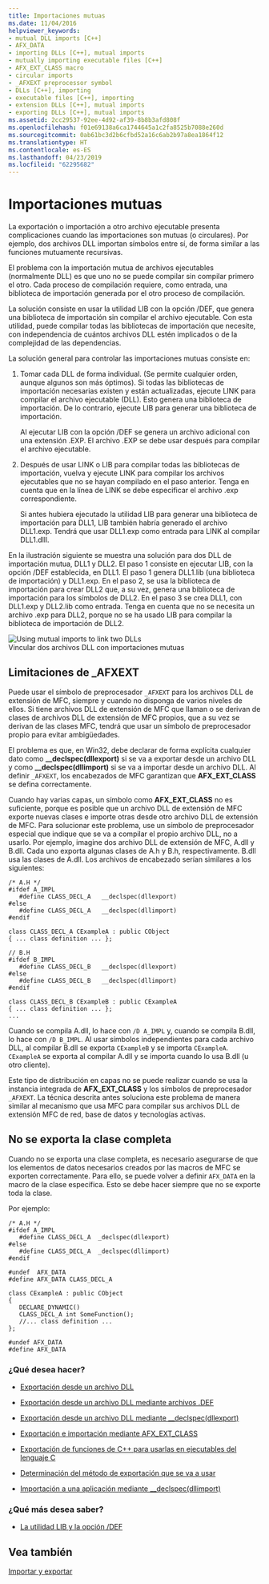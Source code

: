 ```yaml
---
title: Importaciones mutuas
ms.date: 11/04/2016
helpviewer_keywords:
- mutual DLL imports [C++]
- AFX_DATA
- importing DLLs [C++], mutual imports
- mutually importing executable files [C++]
- AFX_EXT_CLASS macro
- circular imports
- _AFXEXT preprocessor symbol
- DLLs [C++], importing
- executable files [C++], importing
- extension DLLs [C++], mutual imports
- exporting DLLs [C++], mutual imports
ms.assetid: 2cc29537-92ee-4d92-af39-8b8b3afd808f
ms.openlocfilehash: f01e69138a6ca1744645a1c2fa8525b7088e260d
ms.sourcegitcommit: 0ab61bc3d2b6cfbd52a16c6ab2b97a8ea1864f12
ms.translationtype: HT
ms.contentlocale: es-ES
ms.lasthandoff: 04/23/2019
ms.locfileid: "62295682"
---
```

# <a name="mutual-imports"></a>Importaciones mutuas

La exportación o importación a otro archivo ejecutable presenta complicaciones cuando las importaciones son mutuas (o circulares). Por ejemplo, dos archivos DLL importan símbolos entre sí, de forma similar a las funciones mutuamente recursivas.

El problema con la importación mutua de archivos ejecutables (normalmente DLL) es que uno no se puede compilar sin compilar primero el otro. Cada proceso de compilación requiere, como entrada, una biblioteca de importación generada por el otro proceso de compilación.

La solución consiste en usar la utilidad LIB con la opción /DEF, que genera una biblioteca de importación sin compilar el archivo ejecutable. Con esta utilidad, puede compilar todas las bibliotecas de importación que necesite, con independencia de cuántos archivos DLL estén implicados o de la complejidad de las dependencias.

La solución general para controlar las importaciones mutuas consiste en:

1. Tomar cada DLL de forma individual. (Se permite cualquier orden, aunque algunos son más óptimos). Si todas las bibliotecas de importación necesarias existen y están actualizadas, ejecute LINK para compilar el archivo ejecutable (DLL). Esto genera una biblioteca de importación. De lo contrario, ejecute LIB para generar una biblioteca de importación.

   Al ejecutar LIB con la opción /DEF se genera un archivo adicional con una extensión .EXP. El archivo .EXP se debe usar después para compilar el archivo ejecutable.

1. Después de usar LINK o LIB para compilar todas las bibliotecas de importación, vuelva y ejecute LINK para compilar los archivos ejecutables que no se hayan compilado en el paso anterior. Tenga en cuenta que en la línea de LINK se debe especificar el archivo .exp correspondiente.

   Si antes hubiera ejecutado la utilidad LIB para generar una biblioteca de importación para DLL1, LIB también habría generado el archivo DLL1.exp. Tendrá que usar DLL1.exp como entrada para LINK al compilar DLL1.dlll.

En la ilustración siguiente se muestra una solución para dos DLL de importación mutua, DLL1 y DLL2. El paso 1 consiste en ejecutar LIB, con la opción /DEF establecida, en DLL1. El paso 1 genera DLL1.lib (una biblioteca de importación) y DLL1.exp. En el paso 2, se usa la biblioteca de importación para crear DLL2 que, a su vez, genera una biblioteca de importación para los símbolos de DLL2. En el paso 3 se crea DLL1, con DLL1.exp y DLL2.lib como entrada. Tenga en cuenta que no se necesita un archivo .exp para DLL2, porque no se ha usado LIB para compilar la biblioteca de importación de DLL2.

![Using mutual imports to link two DLLs](media/vc37yj1.gif "Uso de importaciones mutuas para vincular dos archivos DLL")<br/>
Vincular dos archivos DLL con importaciones mutuas

## <a name="limitations-of-_afxext"></a>Limitaciones de _AFXEXT

Puede usar el símbolo de preprocesador `_AFXEXT` para los archivos DLL de extensión de MFC, siempre y cuando no disponga de varios niveles de ellos. Si tiene archivos DLL de extensión de MFC que llaman o se derivan de clases de archivos DLL de extensión de MFC propios, que a su vez se derivan de las clases MFC, tendrá que usar un símbolo de preprocesador propio para evitar ambigüedades.

El problema es que, en Win32, debe declarar de forma explícita cualquier dato como **__declspec(dllexport)** si se va a exportar desde un archivo DLL y como **__declspec(dllimport)** si se va a importar desde un archivo DLL. Al definir `_AFXEXT`, los encabezados de MFC garantizan que **AFX_EXT_CLASS** se defina correctamente.

Cuando hay varias capas, un símbolo como **AFX_EXT_CLASS** no es suficiente, porque es posible que un archivo DLL de extensión de MFC exporte nuevas clases e importe otras desde otro archivo DLL de extensión de MFC. Para solucionar este problema, use un símbolo de preprocesador especial que indique que se va a compilar el propio archivo DLL, no a usarlo. Por ejemplo, imagine dos archivo DLL de extensión de MFC, A.dll y B.dll. Cada uno exporta algunas clases de A.h y B.h, respectivamente. B.dll usa las clases de A.dll. Los archivos de encabezado serían similares a los siguientes:

```
/* A.H */
#ifdef A_IMPL
   #define CLASS_DECL_A   __declspec(dllexport)
#else
   #define CLASS_DECL_A   __declspec(dllimport)
#endif

class CLASS_DECL_A CExampleA : public CObject
{ ... class definition ... };

// B.H
#ifdef B_IMPL
   #define CLASS_DECL_B   __declspec(dllexport)
#else
   #define CLASS_DECL_B   __declspec(dllimport)
#endif

class CLASS_DECL_B CExampleB : public CExampleA
{ ... class definition ... };
...
```

Cuando se compila A.dll, lo hace con `/D A_IMPL` y, cuando se compila B.dll, lo hace con `/D B_IMPL`. Al usar símbolos independientes para cada archivo DLL, al compilar B.dll se exporta `CExampleB` y se importa `CExampleA`. `CExampleA` se exporta al compilar A.dll y se importa cuando lo usa B.dll (u otro cliente).

Este tipo de distribución en capas no se puede realizar cuando se usa la instancia integrada de **AFX_EXT_CLASS** y los símbolos de preprocesador `_AFXEXT`. La técnica descrita antes soluciona este problema de manera similar al mecanismo que usa MFC para compilar sus archivos DLL de extensión MFC de red, base de datos y tecnologías activas.

## <a name="not-exporting-the-entire-class"></a>No se exporta la clase completa

Cuando no se exporta una clase completa, es necesario asegurarse de que los elementos de datos necesarios creados por las macros de MFC se exporten correctamente. Para ello, se puede volver a definir `AFX_DATA` en la macro de la clase específica. Esto se debe hacer siempre que no se exporte toda la clase.

Por ejemplo:

```
/* A.H */
#ifdef A_IMPL
   #define CLASS_DECL_A  _declspec(dllexport)
#else
   #define CLASS_DECL_A  _declspec(dllimport)
#endif

#undef  AFX_DATA
#define AFX_DATA CLASS_DECL_A

class CExampleA : public CObject
{
   DECLARE_DYNAMIC()
   CLASS_DECL_A int SomeFunction();
   //... class definition ...
};

#undef AFX_DATA
#define AFX_DATA
```

### <a name="what-do-you-want-to-do"></a>¿Qué desea hacer?

- [Exportación desde un archivo DLL](exporting-from-a-dll.md)

- [Exportación desde un archivo DLL mediante archivos .DEF](exporting-from-a-dll-using-def-files.md)

- [Exportación desde un archivo DLL mediante __declspec(dllexport)](exporting-from-a-dll-using-declspec-dllexport.md)

- [Exportación e importación mediante AFX_EXT_CLASS](exporting-and-importing-using-afx-ext-class.md)

- [Exportación de funciones de C++ para usarlas en ejecutables del lenguaje C](exporting-cpp-functions-for-use-in-c-language-executables.md)

- [Determinación del método de exportación que se va a usar](determining-which-exporting-method-to-use.md)

- [Importación a una aplicación mediante __declspec(dllimport)](importing-into-an-application-using-declspec-dllimport.md)

### <a name="what-do-you-want-to-know-more-about"></a>¿Qué más desea saber?

- [La utilidad LIB y la opción /DEF](reference/lib-reference.md)

## <a name="see-also"></a>Vea también

[Importar y exportar](importing-and-exporting.md)
